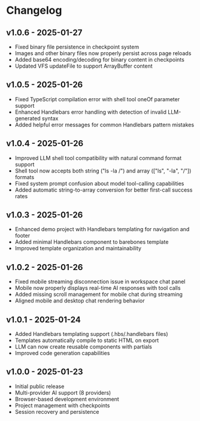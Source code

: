 # Changelog

## v1.0.6 - 2025-01-27
- Fixed binary file persistence in checkpoint system
- Images and other binary files now properly persist across page reloads
- Added base64 encoding/decoding for binary content in checkpoints
- Updated VFS updateFile to support ArrayBuffer content

## v1.0.5 - 2025-01-26
- Fixed TypeScript compilation error with shell tool oneOf parameter support  
- Enhanced Handlebars error handling with detection of invalid LLM-generated syntax
- Added helpful error messages for common Handlebars pattern mistakes

## v1.0.4 - 2025-01-26
- Improved LLM shell tool compatibility with natural command format support
- Shell tool now accepts both string ("ls -la /") and array (["ls", "-la", "/"]) formats
- Fixed system prompt confusion about model tool-calling capabilities
- Added automatic string-to-array conversion for better first-call success rates

## v1.0.3 - 2025-01-26
- Enhanced demo project with Handlebars templating for navigation and footer
- Added minimal Handlebars component to barebones template
- Improved template organization and maintainability

## v1.0.2 - 2025-01-26
- Fixed mobile streaming disconnection issue in workspace chat panel
- Mobile now properly displays real-time AI responses with tool calls
- Added missing scroll management for mobile chat during streaming
- Aligned mobile and desktop chat rendering behavior

## v1.0.1 - 2025-01-24
- Added Handlebars templating support (.hbs/.handlebars files)
- Templates automatically compile to static HTML on export
- LLM can now create reusable components with partials
- Improved code generation capabilities

## v1.0.0 - 2025-01-23
- Initial public release
- Multi-provider AI support (8 providers)
- Browser-based development environment
- Project management with checkpoints
- Session recovery and persistence